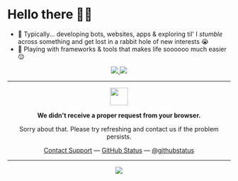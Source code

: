 # Hello there 👋🏾
- 🐊 Typically... developing bots, websites, apps & exploring til' I _stumble_ across something and get lost in a rabbit hole of new interests 😭
- 👀 Playing with frameworks & tools that makes life soooooo much easier 😌

<p align="center">
  <a href="https://skillicons.dev">
    <img src="https://skillicons.dev/icons?i=js,ts,python,rust,html,css,sass,vscode" />
    <img src="https://skillicons.dev/icons?i=discord,discordjs,react,next,remix,tailwind,aws,workers,postgres,prisma,nginx,nodejs,linux,windows" />
  </a>
</p>

<hr />

<p align="center">
	<img width="40" src="https://github.githubassets.com/images/modules/site/sponsors/pixel-mona-heart.gif">
<p align="center"><strong>We didn't receive a proper request from your browser.</strong></p>
<p align="center">Sorry about that. Please try refreshing and contact us if the problem persists.</p>
<p align="center">
	<a href="https://www.youtube.com/watch?v=dQw4w9WgXcQ">Contact Support</a> —
	<a href="https://www.youtube.com/watch?v=dQw4w9WgXcQ">GitHub Status</a> —
	<a href="https://www.youtube.com/watch?v=dQw4w9WgXcQ">@githubstatus</a>

<hr>
<p align="center">
 <a href="https://discord.com/users/503215722407657478">
  <img src="https://lanyard-profile-readme.vercel.app/api/503215722407657478?borderRadius=17px&showDisplayName=true"/>
   
</p>
